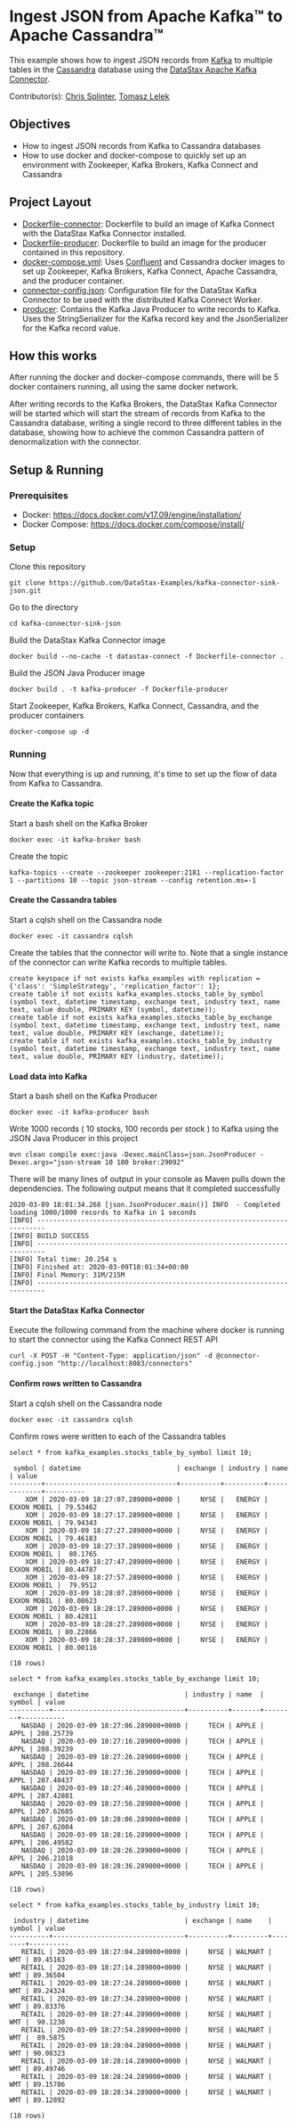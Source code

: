 # Ingest JSON from Apache Kafka™ to Apache Cassandra™
This example shows how to ingest JSON records from [Kafka](https://kafka.apache.org/) to multiple tables in the [Cassandra](https://cassandra.apache.org/) database using the [DataStax Apache Kafka Connector](https://docs.datastax.com/en/kafka/doc/index.html).

Contributor(s): [Chris Splinter](https://github.com/csplinter), [Tomasz Lelek](https://github.com/tomekl007)

## Objectives
- How to ingest JSON records from Kafka to Cassandra databases
- How to use docker and docker-compose to quickly set up an environment with Zookeeper, Kafka Brokers, Kafka Connect and Cassandra

## Project Layout
- [Dockerfile-connector](Dockerfile-connector): Dockerfile to build an image of Kafka Connect with the DataStax Kafka Connector installed.
- [Dockerfile-producer](Dockerfile-producer): Dockerfile to build an image for the producer contained in this repository.
- [docker-compose.yml](docker-compose.yml): Uses [Confluent](https://www.confluent.io/) and Cassandra docker images to set up Zookeeper, Kafka Brokers, Kafka Connect, Apache Cassandra, and the producer container.
- [connector-config.json](connector-config.json): Configuration file for the DataStax Kafka Connector to be used with the distributed Kafka Connect Worker.
- [producer](producer/): Contains the Kafka Java Producer to write records to Kafka. Uses the StringSerializer for the Kafka record key and the JsonSerializer for the Kafka record value.

## How this works
After running the docker and docker-compose commands, there will be 5 docker containers running, all using the same docker network.

After writing records to the Kafka Brokers, the DataStax Kafka Connector will be started which will start the stream of records from Kafka to the Cassandra database, writing a single record to three different tables in the database, showing how to achieve the common Cassandra pattern of denormalization with the connector.

## Setup & Running
### Prerequisites
- Docker: https://docs.docker.com/v17.09/engine/installation/
- Docker Compose: https://docs.docker.com/compose/install/

### Setup
Clone this repository
```
git clone https://github.com/DataStax-Examples/kafka-connector-sink-json.git
```

Go to the directory
```
cd kafka-connector-sink-json
```

Build the DataStax Kafka Connector image
```
docker build --no-cache -t datastax-connect -f Dockerfile-connector .
```

Build the JSON Java Producer image
```
docker build . -t kafka-producer -f Dockerfile-producer
```

Start Zookeeper, Kafka Brokers, Kafka Connect, Cassandra, and the producer containers
```
docker-compose up -d
```

### Running
Now that everything is up and running, it's time to set up the flow of data from Kafka to Cassandra.

#### Create the Kafka topic
Start a bash shell on the Kafka Broker
```
docker exec -it kafka-broker bash
```
Create the topic
```
kafka-topics --create --zookeeper zookeeper:2181 --replication-factor 1 --partitions 10 --topic json-stream --config retention.ms=-1
```

#### Create the Cassandra tables
Start a cqlsh shell on the Cassandra node
```
docker exec -it cassandra cqlsh
```
Create the tables that the connector will write to. Note that a single instance of the connector can write Kafka records to multiple tables.
```
create keyspace if not exists kafka_examples with replication = {'class': 'SimpleStrategy', 'replication_factor': 1};
create table if not exists kafka_examples.stocks_table_by_symbol (symbol text, datetime timestamp, exchange text, industry text, name text, value double, PRIMARY KEY (symbol, datetime));
create table if not exists kafka_examples.stocks_table_by_exchange (symbol text, datetime timestamp, exchange text, industry text, name text, value double, PRIMARY KEY (exchange, datetime));
create table if not exists kafka_examples.stocks_table_by_industry (symbol text, datetime timestamp, exchange text, industry text, name text, value double, PRIMARY KEY (industry, datetime));
```

#### Load data into Kafka
Start a bash shell on the Kafka Producer
```
docker exec -it kafka-producer bash
```
Write 1000 records ( 10 stocks, 100 records per stock ) to Kafka using the JSON Java Producer in this project
```
mvn clean compile exec:java -Dexec.mainClass=json.JsonProducer -Dexec.args="json-stream 10 100 broker:29092"
```
There will be many lines of output in your console as Maven pulls down the dependencies. The following output means that it completed successfully
```
2020-03-09 18:01:34.268 [json.JsonProducer.main()] INFO  - Completed loading 1000/1000 records to Kafka in 1 seconds
[INFO] ------------------------------------------------------------------------
[INFO] BUILD SUCCESS
[INFO] ------------------------------------------------------------------------
[INFO] Total time: 20.254 s
[INFO] Finished at: 2020-03-09T18:01:34+00:00
[INFO] Final Memory: 31M/215M
[INFO] ------------------------------------------------------------------------
```

#### Start the DataStax Kafka Connector
Execute the following command from the machine where docker is running to start the connector using the Kafka Connect REST API
```
curl -X POST -H "Content-Type: application/json" -d @connector-config.json "http://localhost:8083/connectors"
```

#### Confirm rows written to Cassandra
Start a cqlsh shell on the Cassandra node
```
docker exec -it cassandra cqlsh
```

Confirm rows were written to each of the Cassandra tables
```
select * from kafka_examples.stocks_table_by_symbol limit 10;
```
```
 symbol | datetime                        | exchange | industry | name        | value
--------+---------------------------------+----------+----------+-------------+----------
    XOM | 2020-03-09 18:27:07.289000+0000 |     NYSE |   ENERGY | EXXON MOBIL | 79.53462
    XOM | 2020-03-09 18:27:17.289000+0000 |     NYSE |   ENERGY | EXXON MOBIL | 79.94343
    XOM | 2020-03-09 18:27:27.289000+0000 |     NYSE |   ENERGY | EXXON MOBIL | 79.46183
    XOM | 2020-03-09 18:27:37.289000+0000 |     NYSE |   ENERGY | EXXON MOBIL |  80.1765
    XOM | 2020-03-09 18:27:47.289000+0000 |     NYSE |   ENERGY | EXXON MOBIL | 80.44787
    XOM | 2020-03-09 18:27:57.289000+0000 |     NYSE |   ENERGY | EXXON MOBIL |  79.9512
    XOM | 2020-03-09 18:28:07.289000+0000 |     NYSE |   ENERGY | EXXON MOBIL | 80.08623
    XOM | 2020-03-09 18:28:17.289000+0000 |     NYSE |   ENERGY | EXXON MOBIL | 80.42811
    XOM | 2020-03-09 18:28:27.289000+0000 |     NYSE |   ENERGY | EXXON MOBIL | 80.22866
    XOM | 2020-03-09 18:28:37.289000+0000 |     NYSE |   ENERGY | EXXON MOBIL | 80.00116

(10 rows)
```
```
select * from kafka_examples.stocks_table_by_exchange limit 10;
```
```
 exchange | datetime                        | industry | name  | symbol | value
----------+---------------------------------+----------+-------+--------+-----------
   NASDAQ | 2020-03-09 18:27:06.289000+0000 |     TECH | APPLE |   APPL | 208.25739
   NASDAQ | 2020-03-09 18:27:16.289000+0000 |     TECH | APPLE |   APPL | 208.39239
   NASDAQ | 2020-03-09 18:27:26.289000+0000 |     TECH | APPLE |   APPL | 208.26644
   NASDAQ | 2020-03-09 18:27:36.289000+0000 |     TECH | APPLE |   APPL | 207.48437
   NASDAQ | 2020-03-09 18:27:46.289000+0000 |     TECH | APPLE |   APPL | 207.42801
   NASDAQ | 2020-03-09 18:27:56.289000+0000 |     TECH | APPLE |   APPL | 207.62685
   NASDAQ | 2020-03-09 18:28:06.289000+0000 |     TECH | APPLE |   APPL | 207.62004
   NASDAQ | 2020-03-09 18:28:16.289000+0000 |     TECH | APPLE |   APPL | 206.49582
   NASDAQ | 2020-03-09 18:28:26.289000+0000 |     TECH | APPLE |   APPL | 206.21018
   NASDAQ | 2020-03-09 18:28:36.289000+0000 |     TECH | APPLE |   APPL | 205.53896

(10 rows)
```
```
select * from kafka_examples.stocks_table_by_industry limit 10;
```
```
 industry | datetime                        | exchange | name    | symbol | value
----------+---------------------------------+----------+---------+--------+----------
   RETAIL | 2020-03-09 18:27:04.289000+0000 |     NYSE | WALMART |    WMT | 89.45163
   RETAIL | 2020-03-09 18:27:14.289000+0000 |     NYSE | WALMART |    WMT | 89.36504
   RETAIL | 2020-03-09 18:27:24.289000+0000 |     NYSE | WALMART |    WMT | 89.24324
   RETAIL | 2020-03-09 18:27:34.289000+0000 |     NYSE | WALMART |    WMT | 89.83376
   RETAIL | 2020-03-09 18:27:44.289000+0000 |     NYSE | WALMART |    WMT |  90.1238
   RETAIL | 2020-03-09 18:27:54.289000+0000 |     NYSE | WALMART |    WMT |  89.5875
   RETAIL | 2020-03-09 18:28:04.289000+0000 |     NYSE | WALMART |    WMT | 90.08323
   RETAIL | 2020-03-09 18:28:14.289000+0000 |     NYSE | WALMART |    WMT | 89.49746
   RETAIL | 2020-03-09 18:28:24.289000+0000 |     NYSE | WALMART |    WMT | 89.15786
   RETAIL | 2020-03-09 18:28:34.289000+0000 |     NYSE | WALMART |    WMT | 89.12892

(10 rows)
```
